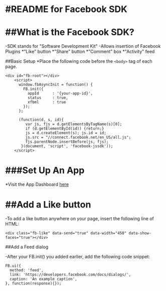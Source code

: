 #README for Facebook SDK
========================
##What is the Facebook SDK?
===========================
-SDK stands for "Software Development Kit"
-Allows insertion of Facebook Plugins
    *"Like" button
    *"Share" button
    *"Comment" box
    *"Activity" feed

##Basic Setup
*Place the following code before the `<body>` tag of each page.
```
<div id="fb-root"></div>
    <script>
      window.fbAsyncInit = function() {
        FB.init({
          appId      : '{your-app-id}',
          status     : true,
          xfbml      : true
        });
      };

      (function(d, s, id){
         var js, fjs = d.getElementsByTagName(s)[0];
         if (d.getElementById(id)) {return;}
         js = d.createElement(s); js.id = id;
         js.src = "//connect.facebook.net/en_US/all.js";
         fjs.parentNode.insertBefore(js, fjs);
       }(document, 'script', 'facebook-jssdk'));
    </script>
```

###Set Up An App
================
*Visit the App Dashboard [here](https://developers.facebook.com/apps "App Dashboard")

##Add a Like button
===================
-To add a like button anywhere on your page, insert the following line of HTML:

`<div class="fb-like" data-send="true" data-width="450" data-show-faces="true"></div>`

##Add a Feed dialog

-After your FB.init() you added earlier, add the following code snippet:

```
FB.ui({
  method: 'feed',
  link: 'https://developers.facebook.com/docs/dialogs/',
  caption: 'An example caption',
}, function(response){});
```


